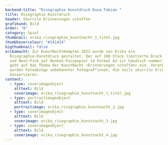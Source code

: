 ```yaml
---
backend-title: "Risographie Kunstdruck Kuna Fabian "
title: Risographie Kunstdruck
header: Skurrile Erinnerungen schaffen
grafikund: Bild
order: "0"
category: Spiel
thumbnail: erika_risographie_kunstnacht_1_titel.jpg
thumbhovercolour: "#141414"
bigthumbnail: false
erikamacht: Zur KunstNachtKempten 2022 wurde von Erika ein
  Risographie-Kunstdruck gestaltet. Der auf 100 Stück limitierte Druck in Gold
  und Neon-Pink auf Munken-Feinpapier im Format A3 ist händisch nummeriert und
  geht auf das Thema der KunstNacht »Erinnerungen schaffen« ein. Verarbeitet
  wurden Fotoabzüge unbekannter Fotograf*innen, die teils skurrile Erinnerungen
  konservieren.
content:
  - type: coverimageobject
    alttext: Bild
    coverimage: erika_risographie_kunstnacht_1_titel.jpg
  - type: portraitimageobject
    alttext: Bild
    portraitimage: erika_risographie_kunstnacht_2.jpg
  - type: coverimageobject
    alttext: Bild
    coverimage: erika_risographie_kunstnacht_3.jpg
  - type: coverimageobject
    alttext: Bild
    coverimage: erika_risographie_kunstnacht_4.jpg
---
```

